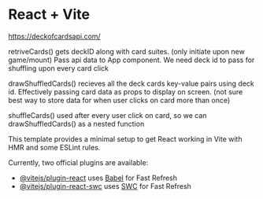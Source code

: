 # React + Vite

https://deckofcardsapi.com/


retriveCards()
	gets deckID along with card suites. (only initiate upon new game/mount) Pass api data to App component. We need deck id to pass for shuffling upon every card click

drawShuffledCards()
	recieves all the deck cards key-value pairs using deck id. Effectively passing card data as props to display on screen. (not sure best way to store data for when user clicks on card more than once)

shuffleCards()
	used after every user click on card, so we can drawShuffledCards() as a nested function

This template provides a minimal setup to get React working in Vite with HMR and some ESLint rules.

Currently, two official plugins are available:

- [@vitejs/plugin-react](https://github.com/vitejs/vite-plugin-react/blob/main/packages/plugin-react/README.md) uses [Babel](https://babeljs.io/) for Fast Refresh
- [@vitejs/plugin-react-swc](https://github.com/vitejs/vite-plugin-react-swc) uses [SWC](https://swc.rs/) for Fast Refresh
